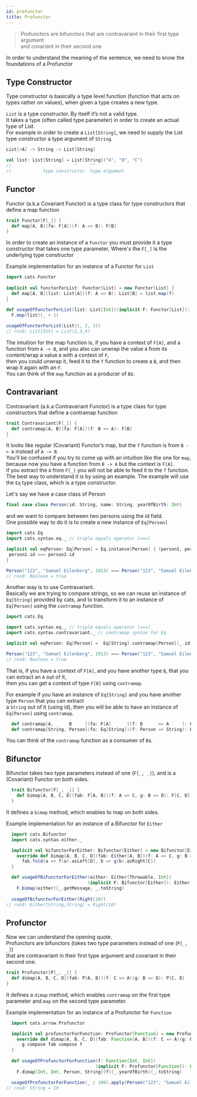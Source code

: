 ```yaml
---
id: profunctor
title: Profunctor
---
```



>Profunctors are bifunctors that are contravariant in their first type argument <br/> and covariant in their second one

In order to understand the meaning of the sentence, we need to know the foundations of a Profunctor

## Type Constructor
 
Type constructor is basically a type level function (function that acts on types rather on values), when given a type creates a new type.

`List` is a type constructor. By itself it’s not a valid type.<br/>
It takes a type (often called type parameter) in order to create an actual type of List.<br/> 
For example in order to create a `List[String]`, we need to supply the List type constructor a type argument of `String`.
   
 ```scala
List[+A] -> String -> List[String]
```
    
 ```scala
val list: List[String] = List[String]("A", "B", "C")
//                        ^     ^^   
//            type constructor  type argument
```

## Functor
 
Functor (a.k.a Covariant Functor) is a type class for type constructors that define a map function
```scala
trait Functor[F[_]] {
  def map[A, B](fa: F[A])(f: A => B): F[B]
}
```

In order to create an instance of a `Functor` you must provide it a type constructor that takes one type parameter, 
Where's the `F[_]` is the underlying type constructor  

Example implementation for an instance of a Functor for `List`
```scala
import cats.Functor
  
implicit val functorForList: Functor[List] = new Functor[List] {
  def map[A, B](list: List[A])(f: A => B): List[B] = list.map(f)
}

def usageOfFunctorForList(list: List[Int])(implicit F: Functor[List]): List[Int] =
  F.map(list)(_ + 1)
    
usageOfFunctorForList(List(1, 2, 3))
// res0: List[Int] = List(2,3,4)  
```

The intuition for the map function is, if you have a context of `F[A]`, and a function from `A -> B`, 
and you also can unwrap the value `A` from its content/wrap a value `A` with a context of `F`,<br/>
then you could unwrap it, feed it to the `f` function to create a `B`, and then wrap it again with an `F`.<br/>
You can think of the `map` function as a producer of `B`s.

## Contravariant
Contravariant (a.k.a Contravariant Functor) is a type class for type constructors that define a contramap function

```scala
trait Contravariant[F[_]] {
  def contramap[A, B](fa: F[A])(f: B => A): F[B]
}
```

It looks like regular (Covariant) Functor’s map, but the `f` function is from `B -> A` instead of `A -> B`.<br/>
You'll be confused if you try to come up with an intuition like the one for `map`,<br/>
because now you have a function from `B -> A` but the context is `F[A]`.<br/> if you extract the `A` from `F[_]` you will not be able to feed it to the `f` function.<br/>
The best way to understand it is by using an example. The example will use the `Eq` type class, which is a type constructor.<br/>  

Let's say we have a case class of Person

 ```scala
final case class Person(id: String, name: String, yearOfBirth: Int) 
```

and we want to compare between two persons using the id field.<br/>
One possible way to do it is to create a new instance of `Eq[Person]`

 ```scala
import cats.Eq
import cats.syntax.eq._ // triple equals operator (===)

implicit val eqPerson: Eq[Person] = Eq.instance[Person] { (person1, person2) =>
  person1.id === person2.id
}

Person("123", "Samuel Eilenberg", 1913) === Person("123", "Samuel Eilenberg", 1913)
// res0: Boolean = true
``` 

Another way is to use Contravariant.<br/>
Basically we are trying to compare strings, so we can reuse an instance of `Eq[String]` provided by cats, 
and to transform it to an instance of `Eq[Person]` using the `contramap` function.

 ```scala
import cats.Eq

import cats.syntax.eq._ // triple equals operator (===)
import cats.syntax.contravariant._ // contramap syntax for Eq

implicit val eqPerson: Eq[Person] =  Eq[String].contramap[Person](_.id)

Person("123", "Samuel Eilenberg", 1913) === Person("123", "Samuel Eilenberg", 1913)
// res0: Boolean = true
``` 

That is, if you have a context of `F[A]`, and you have another type `B`, that you can extract an `A` out of it, <br/>
then you can get a context of type `F[B]` using `contramap`.

For example if you have an instance of `Eq[String]` and you have another type `Person` that you can extract </br>
a `String` out of it (using id), then you will be able to have an instance of `Eq[Person]` using `contramap`.

```scala 
  def contramap[A,      B     ](fa: F[A]      )(f: B      => A     ): F[B]    
  def contramap[String, Person](fa: Eq[String])(f: Person => String): Eq[Person]                      
```  
You can think of the `contramap` function as a consumer of `B`s.

## Bifunctor

Bifunctor takes two type parameters instead of one (`F[_, _]`), and is a (Covariant) Functor on both sides.

```scala
  trait Bifunctor[F[_, _]] {
    def bimap[A, B, C, D](fab: F[A, B])(f: A => C, g: B => D): F[C, D]
  }
```

It defines a `bimap` method, which enables to map on both sides.

Example implementation for an instance of a Bifunctor for `Either`
```scala
  import cats.Bifunctor
  import cats.syntax.either._

  implicit val bifunctorForEither: Bifunctor[Either] = new Bifunctor[Either] {
    override def bimap[A, B, C, D](fab: Either[A, B])(f: A => C, g: B => D): Either[C, D] =
      fab.fold(a => f(a).asLeft[D], b => g(b).asRight[C])
  }

  def usageOfBiFunctorForEither(either: Either[Throwable, Int])
                               (implicit F: Bifunctor[Either]): Either[String, String] =
    F.bimap(either)(_.getMessage, _.toString)
  
  usageOfBifunctorForEither(Right(10))
// res0: Either[String,String] = Right(10)  
```

## Profunctor

Now we can understand the opening quote.<br/>
Profunctors are bifunctors (takes two type parameters instead of one (`P[_, _]`)<br/>
that are contravariant in their first type argument and covariant in their second one.<br/>


```scala
trait Profunctor[P[_, _]] {
  def dimap[A, B, C, D](fab: P[A, B])(f: C => A)(g: B => D): P[C, D]
}
```

It defines a `dimap` method, which enables `contramap` on the first type parameter and `map` on the second type parameter.

Example implementation for an instance of a Profunctor for `Function`
```scala
  import cats.arrow.Profunctor

  implicit val profunctorForFunction: Profunctor[Function] = new Profunctor[Function] {
    override def dimap[A, B, C, D](fab: Function[A, B])(f: C => A)(g: B => D): Function[C, D] =
      g compose fab compose f
  }
 
  def usageOfProfunctorForFunction(f: Function[Int, Int])
                                  (implicit F: Profunctor[Function]): Function[Person, String] =
    F.dimap[Int, Int, Person, String](f)(_.yearOfBirth)(_.toString)

  usageOfProfunctorForFunction(_ / 100).apply(Person("123", "Samuel Eilenberg", 1913))
// res0: String = 19  
```